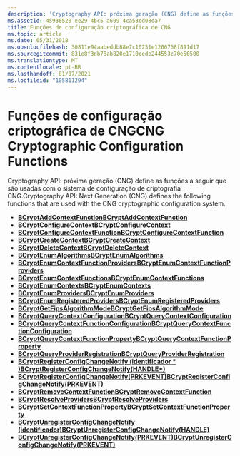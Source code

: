 ```yaml
---
description: 'Cryptography API: próxima geração (CNG) define as funções a seguir que são usadas com o sistema de configuração de criptografia CNG.'
ms.assetid: 45936528-ee29-4bc5-a609-4ca53cd08da7
title: Funções de configuração criptográfica de CNG
ms.topic: article
ms.date: 05/31/2018
ms.openlocfilehash: 30811e94aabeddb88e7c10251e1206768f891d17
ms.sourcegitcommit: 831e8f3db78ab820e1710cede244553c70e50500
ms.translationtype: MT
ms.contentlocale: pt-BR
ms.lasthandoff: 01/07/2021
ms.locfileid: "105811294"
---
```

# <a name="cng-cryptographic-configuration-functions"></a><span data-ttu-id="0210e-103">Funções de configuração criptográfica de CNG</span><span class="sxs-lookup"><span data-stu-id="0210e-103">CNG Cryptographic Configuration Functions</span></span>

<span data-ttu-id="0210e-104">Cryptography API: próxima geração (CNG) define as funções a seguir que são usadas com o sistema de configuração de criptografia CNG.</span><span class="sxs-lookup"><span data-stu-id="0210e-104">Cryptography API: Next Generation (CNG) defines the following functions that are used with the CNG cryptographic configuration system.</span></span>

-   [<span data-ttu-id="0210e-105">**BCryptAddContextFunction**</span><span class="sxs-lookup"><span data-stu-id="0210e-105">**BCryptAddContextFunction**</span></span>](/windows/desktop/api/Bcrypt/nf-bcrypt-bcryptaddcontextfunction)
-   [<span data-ttu-id="0210e-106">**BCryptConfigureContext**</span><span class="sxs-lookup"><span data-stu-id="0210e-106">**BCryptConfigureContext**</span></span>](/windows/desktop/api/Bcrypt/nf-bcrypt-bcryptconfigurecontext)
-   [<span data-ttu-id="0210e-107">**BCryptConfigureContextFunction**</span><span class="sxs-lookup"><span data-stu-id="0210e-107">**BCryptConfigureContextFunction**</span></span>](/windows/desktop/api/Bcrypt/nf-bcrypt-bcryptconfigurecontextfunction)
-   [<span data-ttu-id="0210e-108">**BCryptCreateContext**</span><span class="sxs-lookup"><span data-stu-id="0210e-108">**BCryptCreateContext**</span></span>](/windows/desktop/api/Bcrypt/nf-bcrypt-bcryptcreatecontext)
-   [<span data-ttu-id="0210e-109">**BCryptDeleteContext**</span><span class="sxs-lookup"><span data-stu-id="0210e-109">**BCryptDeleteContext**</span></span>](/windows/desktop/api/Bcrypt/nf-bcrypt-bcryptdeletecontext)
-   [<span data-ttu-id="0210e-110">**BCryptEnumAlgorithms**</span><span class="sxs-lookup"><span data-stu-id="0210e-110">**BCryptEnumAlgorithms**</span></span>](/windows/desktop/api/Bcrypt/nf-bcrypt-bcryptenumalgorithms)
-   [<span data-ttu-id="0210e-111">**BCryptEnumContextFunctionProviders**</span><span class="sxs-lookup"><span data-stu-id="0210e-111">**BCryptEnumContextFunctionProviders**</span></span>](/windows/desktop/api/Bcrypt/nf-bcrypt-bcryptenumcontextfunctionproviders)
-   [<span data-ttu-id="0210e-112">**BCryptEnumContextFunctions**</span><span class="sxs-lookup"><span data-stu-id="0210e-112">**BCryptEnumContextFunctions**</span></span>](/windows/desktop/api/Bcrypt/nf-bcrypt-bcryptenumcontextfunctions)
-   [<span data-ttu-id="0210e-113">**BCryptEnumContexts**</span><span class="sxs-lookup"><span data-stu-id="0210e-113">**BCryptEnumContexts**</span></span>](/windows/desktop/api/Bcrypt/nf-bcrypt-bcryptenumcontexts)
-   [<span data-ttu-id="0210e-114">**BCryptEnumProviders**</span><span class="sxs-lookup"><span data-stu-id="0210e-114">**BCryptEnumProviders**</span></span>](/windows/desktop/api/Bcrypt/nf-bcrypt-bcryptenumproviders)
-   [<span data-ttu-id="0210e-115">**BCryptEnumRegisteredProviders**</span><span class="sxs-lookup"><span data-stu-id="0210e-115">**BCryptEnumRegisteredProviders**</span></span>](/windows/desktop/api/Bcrypt/nf-bcrypt-bcryptenumregisteredproviders)
-   [<span data-ttu-id="0210e-116">**BCryptGetFipsAlgorithmMode**</span><span class="sxs-lookup"><span data-stu-id="0210e-116">**BCryptGetFipsAlgorithmMode**</span></span>](/windows/desktop/api/Bcrypt/nf-bcrypt-bcryptgetfipsalgorithmmode)
-   [<span data-ttu-id="0210e-117">**BCryptQueryContextConfiguration**</span><span class="sxs-lookup"><span data-stu-id="0210e-117">**BCryptQueryContextConfiguration**</span></span>](/windows/desktop/api/Bcrypt/nf-bcrypt-bcryptquerycontextconfiguration)
-   [<span data-ttu-id="0210e-118">**BCryptQueryContextFunctionConfiguration**</span><span class="sxs-lookup"><span data-stu-id="0210e-118">**BCryptQueryContextFunctionConfiguration**</span></span>](/windows/desktop/api/Bcrypt/nf-bcrypt-bcryptquerycontextfunctionconfiguration)
-   [<span data-ttu-id="0210e-119">**BCryptQueryContextFunctionProperty**</span><span class="sxs-lookup"><span data-stu-id="0210e-119">**BCryptQueryContextFunctionProperty**</span></span>](/windows/desktop/api/Bcrypt/nf-bcrypt-bcryptquerycontextfunctionproperty)
-   [<span data-ttu-id="0210e-120">**BCryptQueryProviderRegistration**</span><span class="sxs-lookup"><span data-stu-id="0210e-120">**BCryptQueryProviderRegistration**</span></span>](/windows/desktop/api/Bcrypt/nf-bcrypt-bcryptqueryproviderregistration)
-   [<span data-ttu-id="0210e-121">**BCryptRegisterConfigChangeNotify (identificador \* )**</span><span class="sxs-lookup"><span data-stu-id="0210e-121">**BCryptRegisterConfigChangeNotify(HANDLE\*)**</span></span>](/windows/desktop/api/Bcrypt/nf-bcrypt-bcryptregisterconfigchangenotify)
-   [<span data-ttu-id="0210e-122">**BCryptRegisterConfigChangeNotify(PRKEVENT)**</span><span class="sxs-lookup"><span data-stu-id="0210e-122">**BCryptRegisterConfigChangeNotify(PRKEVENT)**</span></span>](/windows/win32/api/bcrypt/nf-bcrypt-bcryptregisterconfigchangenotify)
-   [<span data-ttu-id="0210e-123">**BCryptRemoveContextFunction**</span><span class="sxs-lookup"><span data-stu-id="0210e-123">**BCryptRemoveContextFunction**</span></span>](/windows/desktop/api/Bcrypt/nf-bcrypt-bcryptremovecontextfunction)
-   [<span data-ttu-id="0210e-124">**BCryptResolveProviders**</span><span class="sxs-lookup"><span data-stu-id="0210e-124">**BCryptResolveProviders**</span></span>](/windows/desktop/api/Bcrypt/nf-bcrypt-bcryptresolveproviders)
-   [<span data-ttu-id="0210e-125">**BCryptSetContextFunctionProperty**</span><span class="sxs-lookup"><span data-stu-id="0210e-125">**BCryptSetContextFunctionProperty**</span></span>](/windows/desktop/api/Bcrypt/nf-bcrypt-bcryptsetcontextfunctionproperty)
-   [<span data-ttu-id="0210e-126">**BCryptUnregisterConfigChangeNotify (identificador)**</span><span class="sxs-lookup"><span data-stu-id="0210e-126">**BCryptUnregisterConfigChangeNotify(HANDLE)**</span></span>](/windows/desktop/api/Bcrypt/nf-bcrypt-bcryptunregisterconfigchangenotify)
-   [<span data-ttu-id="0210e-127">**BCryptUnregisterConfigChangeNotify(PRKEVENT)**</span><span class="sxs-lookup"><span data-stu-id="0210e-127">**BCryptUnregisterConfigChangeNotify(PRKEVENT)**</span></span>](/windows/win32/api/bcrypt/nf-bcrypt-bcryptunregisterconfigchangenotify)

 

 
